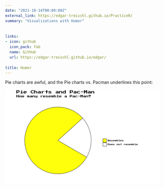 ```yaml
---
date: "2021-10-14T00:00:00Z"
external_link: https://edgar-treischl.github.io/PracticeR/
summary: "Visualizations with Humor"


links:
- icon: github
  icon_pack: fab
  name: GitHub
  url: https://edgar-treischl.github.io/edgar/

title: Humor
---
```


 Pie charts are awful, and the Pie charts vs. Pacman underlines this point:

![Pie Chart](pacman.png)


